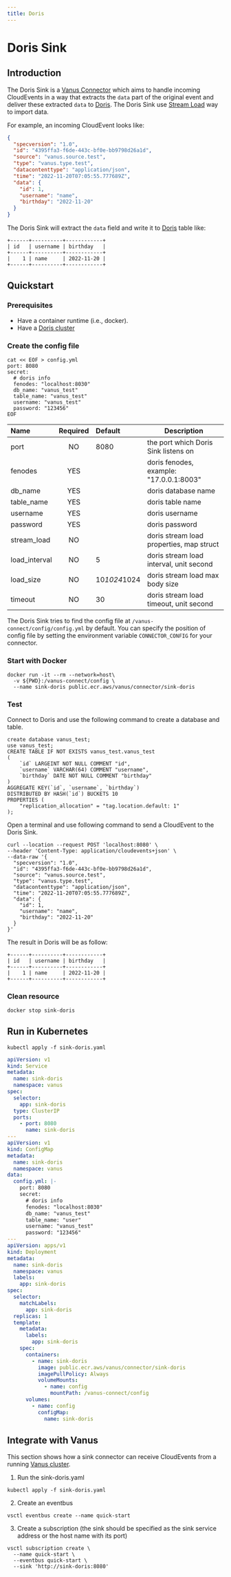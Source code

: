 ```yaml
---
title: Doris
---
```


# Doris Sink

## Introduction

The Doris Sink is a [Vanus Connector][vc] which aims to handle incoming CloudEvents in a way that extracts the `data`
part of the original event and deliver these extracted `data` to [Doris][doris]. The Doris Sink use [Stream Load][stream load]
way to import data.

For example, an incoming CloudEvent looks like:

```json
{
  "specversion": "1.0",
  "id": "4395ffa3-f6de-443c-bf0e-bb9798d26a1d",
  "source": "vanus.source.test",
  "type": "vanus.type.test",
  "datacontenttype": "application/json",
  "time": "2022-11-20T07:05:55.777689Z",
  "data": {
    "id": 1,
    "username": "name",
    "birthday": "2022-11-20"
  }
}
```

The Doris Sink will extract the `data` field and write it to [Doris][doris] table like:

```text
+------+----------+------------+
| id   | username | birthday   |
+------+----------+------------+
|    1 | name     | 2022-11-20 |
+------+----------+------------+
```

## Quickstart

### Prerequisites
- Have a container runtime (i.e., docker).
- Have a [Doris cluster](https://doris.apache.org/docs/dev/get-starting/)

### Create the config file

```shell
cat << EOF > config.yml
port: 8080
secret:
  # doris info
  fenodes: "localhost:8030"
  db_name: "vanus_test"
  table_name: "vanus_test"
  username: "vanus_test"
  password: "123456"
EOF
```

| Name            | Required | Default      | Description                                |
|:----------------|:--------:|:-------------|--------------------------------------------|
| port            |    NO    | 8080         | the port which Doris Sink listens on       |
| fenodes         |   YES    |              | doris fenodes, example: "17.0.0.1:8003"    |
| db_name         |   YES    |              | doris database name                        |
| table_name      |   YES    |              | doris table name                           |
| username        |   YES    |              | doris username                             |
| password        |   YES    |              | doris password                             |
| stream_load     |    NO    |              | doris stream load properties, map struct   |
| load_interval   |    NO    | 5            | doris stream load interval, unit second    |
| load_size       |    NO    | 10*1024*1024 | doris stream load max body size            |
| timeout         |    NO    | 30           | doris stream load timeout, unit second     |

The Doris Sink tries to find the config file at `/vanus-connect/config/config.yml` by default. You can specify the position of config file by setting the environment variable `CONNECTOR_CONFIG` for your connector.


### Start with Docker

```shell
docker run -it --rm --network=host\
  -v ${PWD}:/vanus-connect/config \
  --name sink-doris public.ecr.aws/vanus/connector/sink-doris
```

### Test

Connect to Doris and use the following command to create a database and table.

```shell
create database vanus_test;
use vanus_test;
CREATE TABLE IF NOT EXISTS vanus_test.vanus_test
(
    `id` LARGEINT NOT NULL COMMENT "id",
    `username` VARCHAR(64) COMMENT "username",
    `birthday` DATE NOT NULL COMMENT "birthday"
)
AGGREGATE KEY(`id`, `username`, `birthday`)
DISTRIBUTED BY HASH(`id`) BUCKETS 10
PROPERTIES (
    "replication_allocation" = "tag.location.default: 1"
);
```

Open a terminal and use following command to send a CloudEvent to the Doris Sink.

```shell
curl --location --request POST 'localhost:8080' \
--header 'Content-Type: application/cloudevents+json' \
--data-raw '{
  "specversion": "1.0",
  "id": "4395ffa3-f6de-443c-bf0e-bb9798d26a1d",
  "source": "vanus.source.test",
  "type": "vanus.type.test",
  "datacontenttype": "application/json",
  "time": "2022-11-20T07:05:55.777689Z",
  "data": {
    "id": 1,
    "username": "name",
    "birthday": "2022-11-20"
  }
}'
```

The result in Doris will be as follow:

```text
+------+----------+------------+
| id   | username | birthday   |
+------+----------+------------+
|    1 | name     | 2022-11-20 |
+------+----------+------------+
```

### Clean resource

```shell
docker stop sink-doris
```

## Run in Kubernetes

```shell
kubectl apply -f sink-doris.yaml
```

```yaml
apiVersion: v1
kind: Service
metadata:
  name: sink-doris
  namespace: vanus
spec:
  selector:
    app: sink-doris
  type: ClusterIP
  ports:
    - port: 8080
      name: sink-doris
---
apiVersion: v1
kind: ConfigMap
metadata:
  name: sink-doris
  namespace: vanus
data:
  config.yml: |-
    port: 8080
    secret:
      # doris info
      fenodes: "localhost:8030"
      db_name: "vanus_test"
      table_name: "user"
      username: "vanus_test"
      password: "123456"
---
apiVersion: apps/v1
kind: Deployment
metadata:
  name: sink-doris
  namespace: vanus
  labels:
    app: sink-doris
spec:
  selector:
    matchLabels:
      app: sink-doris
  replicas: 1
  template:
    metadata:
      labels:
        app: sink-doris
    spec:
      containers:
        - name: sink-doris
          image: public.ecr.aws/vanus/connector/sink-doris
          imagePullPolicy: Always
          volumeMounts:
            - name: config
              mountPath: /vanus-connect/config
      volumes:
        - name: config
          configMap:
            name: sink-doris

```

## Integrate with Vanus

This section shows how a sink connector can receive CloudEvents from a running [Vanus cluster](https://github.com/linkall-labs/vanus).

1. Run the sink-doris.yaml
```shell
kubectl apply -f sink-doris.yaml
```

2. Create an eventbus
```shell
vsctl eventbus create --name quick-start
```

3. Create a subscription (the sink should be specified as the sink service address or the host name with its port)
```shell
vsctl subscription create \
  --name quick-start \
  --eventbus quick-start \
  --sink 'http://sink-doris:8080'
```

[vc]: https://docs.vanus.ai/introduction/concepts#vanus-connect
[doris]: https://doris.apache.org/docs/summary/basic-summary
[stream load]: https://doris.apache.org/docs/dev/data-operate/import/import-way/stream-load-manual/
